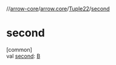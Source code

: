 //[arrow-core](../../../index.md)/[arrow.core](../index.md)/[Tuple22](index.md)/[second](second.md)

# second

[common]\
val [second](second.md): [B](index.md)
